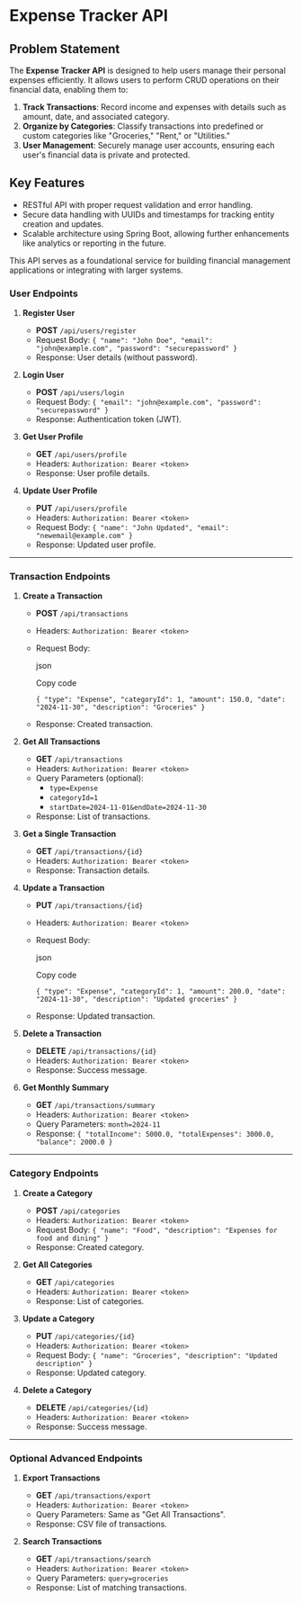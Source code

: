 # Expense Tracker API

## Problem Statement

The **Expense Tracker API** is designed to help users manage their personal expenses efficiently. It allows users to perform CRUD operations on their financial data, enabling them to:

1. **Track Transactions**: Record income and expenses with details such as amount, date, and associated category.
2. **Organize by Categories**: Classify transactions into predefined or custom categories like "Groceries," "Rent," or "Utilities."
3. **User Management**: Securely manage user accounts, ensuring each user's financial data is private and protected.

## Key Features

- RESTful API with proper request validation and error handling.
- Secure data handling with UUIDs and timestamps for tracking entity creation and updates.
- Scalable architecture using Spring Boot, allowing further enhancements like analytics or reporting in the future.

This API serves as a foundational service for building financial management applications or integrating with larger systems.

### **User Endpoints**

1.  **Register User**

    -   **POST** `/api/users/register`
    -   Request Body: `{ "name": "John Doe", "email": "john@example.com", "password": "securepassword" }`
    -   Response: User details (without password).
2.  **Login User**

    -   **POST** `/api/users/login`
    -   Request Body: `{ "email": "john@example.com", "password": "securepassword" }`
    -   Response: Authentication token (JWT).
3.  **Get User Profile**

    -   **GET** `/api/users/profile`
    -   Headers: `Authorization: Bearer <token>`
    -   Response: User profile details.
4.  **Update User Profile**

    -   **PUT** `/api/users/profile`
    -   Headers: `Authorization: Bearer <token>`
    -   Request Body: `{ "name": "John Updated", "email": "newemail@example.com" }`
    -   Response: Updated user profile.

----------

### **Transaction Endpoints**

1.  **Create a Transaction**

    -   **POST** `/api/transactions`
    -   Headers: `Authorization: Bearer <token>`
    -   Request Body:

        json

        Copy code

        `{
          "type": "Expense",
          "categoryId": 1,
          "amount": 150.0,
          "date": "2024-11-30",
          "description": "Groceries"
        }`

    -   Response: Created transaction.
2.  **Get All Transactions**

    -   **GET** `/api/transactions`
    -   Headers: `Authorization: Bearer <token>`
    -   Query Parameters (optional):
        -   `type=Expense`
        -   `categoryId=1`
        -   `startDate=2024-11-01&endDate=2024-11-30`
    -   Response: List of transactions.
3.  **Get a Single Transaction**

    -   **GET** `/api/transactions/{id}`
    -   Headers: `Authorization: Bearer <token>`
    -   Response: Transaction details.
4.  **Update a Transaction**

    -   **PUT** `/api/transactions/{id}`
    -   Headers: `Authorization: Bearer <token>`
    -   Request Body:

        json

        Copy code

        `{
          "type": "Expense",
          "categoryId": 1,
          "amount": 200.0,
          "date": "2024-11-30",
          "description": "Updated groceries"
        }`

    -   Response: Updated transaction.
5.  **Delete a Transaction**

    -   **DELETE** `/api/transactions/{id}`
    -   Headers: `Authorization: Bearer <token>`
    -   Response: Success message.
6.  **Get Monthly Summary**

    -   **GET** `/api/transactions/summary`
    -   Headers: `Authorization: Bearer <token>`
    -   Query Parameters: `month=2024-11`
    -   Response: `{ "totalIncome": 5000.0, "totalExpenses": 3000.0, "balance": 2000.0 }`

----------

### **Category Endpoints**

1.  **Create a Category**

    -   **POST** `/api/categories`
    -   Headers: `Authorization: Bearer <token>`
    -   Request Body: `{ "name": "Food", "description": "Expenses for food and dining" }`
    -   Response: Created category.
2.  **Get All Categories**

    -   **GET** `/api/categories`
    -   Headers: `Authorization: Bearer <token>`
    -   Response: List of categories.
3.  **Update a Category**

    -   **PUT** `/api/categories/{id}`
    -   Headers: `Authorization: Bearer <token>`
    -   Request Body: `{ "name": "Groceries", "description": "Updated description" }`
    -   Response: Updated category.
4.  **Delete a Category**

    -   **DELETE** `/api/categories/{id}`
    -   Headers: `Authorization: Bearer <token>`
    -   Response: Success message.

----------

### **Optional Advanced Endpoints**

1.  **Export Transactions**

    -   **GET** `/api/transactions/export`
    -   Headers: `Authorization: Bearer <token>`
    -   Query Parameters: Same as "Get All Transactions".
    -   Response: CSV file of transactions.
2.  **Search Transactions**

    -   **GET** `/api/transactions/search`
    -   Headers: `Authorization: Bearer <token>`
    -   Query Parameters: `query=groceries`
    -   Response: List of matching transactions.
